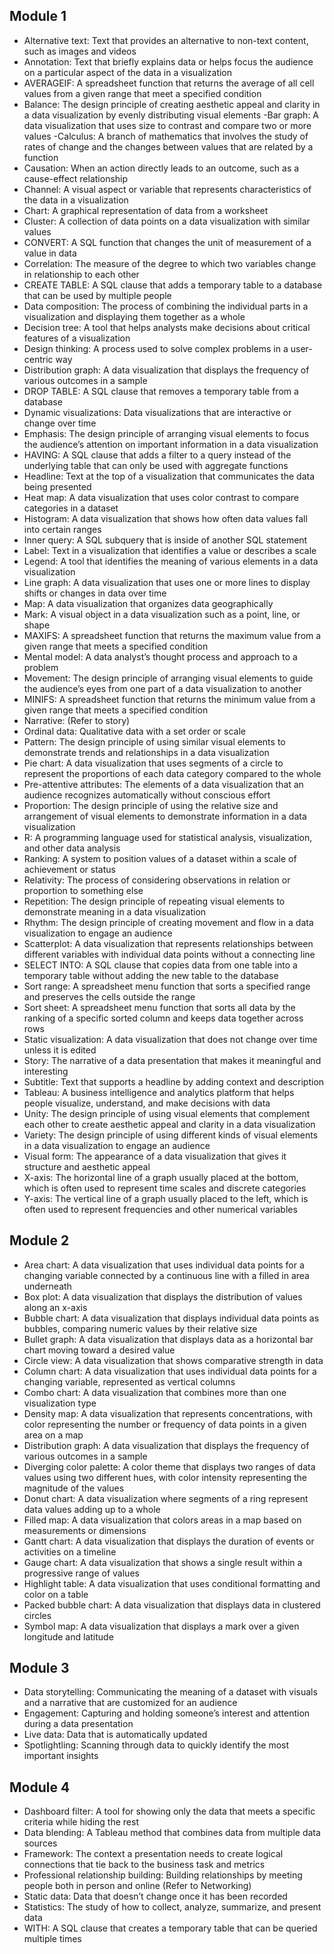 ## Module 1 
- Alternative text: Text that provides an alternative to non-text content, such as images and videos
- Annotation: Text that briefly explains data or helps focus the audience on a particular aspect of the data in a visualization
- AVERAGEIF: A spreadsheet function that returns the average of all cell values from a given range that meet a specified condition 
- Balance: The design principle of creating aesthetic appeal and clarity in a data visualization by evenly distributing visual elements
-Bar graph: A data visualization that uses size to contrast and compare two or more values
-Calculus: A branch of mathematics that involves the study of rates of change and the changes between values that are related by a function 
- Causation: When an action directly leads to an outcome, such as a cause-effect relationship
- Channel: A visual aspect or variable that represents characteristics of the data in a visualization
- Chart: A graphical representation of data from a worksheet
- Cluster: A collection of data points on a data visualization with similar values
- CONVERT: A SQL function that changes the unit of measurement of a value in data
- Correlation: The measure of the degree to which two variables change in relationship to each other
- CREATE TABLE: A SQL clause that adds a temporary table to a database that can be used by multiple people
- Data composition: The process of combining the individual parts in a visualization and displaying them together as a whole 
- Decision tree: A tool that helps analysts make decisions about critical features of a visualization
- Design thinking: A process used to solve complex problems in a user-centric way
- Distribution graph: A data visualization that displays the frequency of various outcomes in a sample 
- DROP TABLE: A SQL clause that removes a temporary table from a database
- Dynamic visualizations: Data visualizations that are interactive or change over time
- Emphasis: The design principle of arranging visual elements to focus the audience’s attention on important information in a data visualization
- HAVING: A SQL clause that adds a filter to a query instead of the underlying table that can only be used with aggregate functions
- Headline: Text at the top of a visualization that communicates the data being presented
- Heat map: A data visualization that uses color contrast to compare categories in a dataset
- Histogram: A data visualization that shows how often data values fall into certain ranges
- Inner query: A SQL subquery that is inside of another SQL statement
- Label: Text in a visualization that identifies a value or describes a scale
- Legend: A tool that identifies the meaning of various elements in a data visualization
- Line graph: A data visualization that uses one or more lines to display shifts or changes in data over time
- Map: A data visualization that organizes data geographically
- Mark: A visual object in a data visualization such as a point, line, or shape
- MAXIFS: A spreadsheet function that returns the maximum value from a given range that meets a specified condition
- Mental model: A data analyst’s thought process and approach to a problem
- Movement: The design principle of arranging visual elements to guide the audience’s eyes from one part of a data visualization to another
- MINIFS: A spreadsheet function that returns the minimum value from a given range that meets a specified condition
- Narrative: (Refer to story)
- Ordinal data: Qualitative data with a set order or scale
- Pattern: The design principle of using similar visual elements to demonstrate trends and relationships in a data visualization
- Pie chart: A data visualization that uses segments of a circle to represent the proportions of each data category compared to the whole
- Pre-attentive attributes: The elements of a data visualization that an audience recognizes automatically without conscious effort
- Proportion: The design principle of using the relative size and arrangement of visual elements to demonstrate information in a data visualization
- R: A programming language used for statistical analysis, visualization, and other data analysis 
- Ranking: A system to position values of a dataset within a scale of achievement or status
- Relativity: The process of considering observations in relation or proportion to something else
- Repetition: The design principle of repeating visual elements to demonstrate meaning in a data visualization
- Rhythm: The design principle of creating movement and flow in a data visualization to engage an audience
- Scatterplot: A data visualization that represents relationships between different variables with individual data points without a connecting line 
- SELECT INTO: A SQL clause that copies data from one table into a temporary table without adding the new table to the database
- Sort range: A spreadsheet menu function that sorts a specified range and preserves the cells outside the range
- Sort sheet: A spreadsheet menu function that sorts all data by the ranking of a specific sorted column and keeps data together across rows
- Static visualization: A data visualization that does not change over time unless it is edited
- Story: The narrative of a data presentation that makes it meaningful and interesting 
- Subtitle: Text that supports a headline by adding context and description
- Tableau: A business intelligence and analytics platform that helps people visualize, understand, and make decisions with data
- Unity: The design principle of using visual elements that complement each other to create aesthetic appeal and clarity in a data visualization
- Variety: The design principle of using different kinds of visual elements in a data visualization to engage an audience
- Visual form: The appearance of a data visualization that gives it structure and aesthetic appeal
- X-axis: The horizontal line of a graph usually placed at the bottom, which is often used to represent time scales and discrete categories
- Y-axis: The vertical line of a graph usually placed to the left, which is often used to represent frequencies and other numerical variables
## Module 2
- Area chart: A data visualization that uses individual data points for a changing variable connected by a continuous line with a filled in area underneath
- Box plot: A data visualization that displays the distribution of values along an x-axis
- Bubble chart: A data visualization that displays individual data points as bubbles,  comparing numeric values by their relative size 
- Bullet graph: A data visualization that displays data as a horizontal bar chart moving toward a desired value 
- Circle view: A data visualization that shows comparative strength in data
- Column chart: A data visualization that uses individual data points for a changing variable, represented as vertical columns
- Combo chart: A data visualization that combines more than one visualization type 
- Density map: A data visualization that represents concentrations, with color representing the number or frequency of data points in a given area on a map
- Distribution graph: A data visualization that displays the frequency of various outcomes in a sample 
- Diverging color palette: A color theme that displays two ranges of data values using two different hues, with color intensity representing the magnitude of the values
- Donut chart: A data visualization where segments of a ring represent data values adding up to a whole
- Filled map: A data visualization that colors areas in a map based on measurements or dimensions
- Gantt chart: A data visualization that displays the duration of events or activities on a timeline
- Gauge chart: A data visualization that shows a single result within a progressive range of values
- Highlight table: A data visualization that uses conditional formatting and color on a table
- Packed bubble chart: A data visualization that displays data in clustered circles
- Symbol map: A data visualization that displays a mark over a given longitude and latitude
## Module 3
- Data storytelling: Communicating the meaning of a dataset with visuals and a narrative that are customized for an audience
- Engagement: Capturing and holding someone’s interest and attention during a data presentation
- Live data: Data that is automatically updated 
- Spotlightling: Scanning through data to quickly identify the most important insights
## Module 4
- Dashboard filter: A tool for showing only the data that meets a specific criteria while hiding the rest
- Data blending: A Tableau method that combines data from multiple data sources
- Framework: The context a presentation needs to create logical connections that tie back to the business task and metrics
- Professional relationship building: Building relationships by meeting people both in person and online (Refer to Networking)
- Static data: Data that doesn’t change once it has been recorded
- Statistics: The study of how to collect, analyze, summarize, and present data
- WITH: A SQL clause that creates a temporary table that can be queried multiple times
